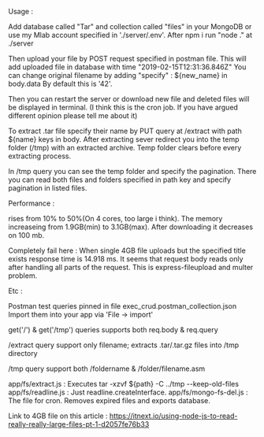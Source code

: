 Usage :

  Add database called "Tar" and collection called "files" in your MongoDB or use my Mlab account specified in './server/.env'.
          After npm i run "node ." at ./server

  Then upload your file by POST request specified in postman file.
  This will add uploaded file in database with time "2019-02-15T12:31:36.846Z"
  You can change original filename by adding "specify" : ${new_name} in body.data
  By default this is '42'.

  Then you can restart the server or download new file and deleted files will be displayed in terminal.
  (I think this is the cron job. If you have argued different opinion please tell me about it)

  To extract .tar file specify their name by PUT query at /extract with path ${name} keys in body.
  After extracting sever redirect you into the temp folder (/tmp) with an extracted archive.
  Temp folder clears before every extracting process.

  In /tmp query you can see the temp folder and specify the pagination.
  There you can read both files and folders specified in path key and specify pagination in listed files.


Performance :

  rises from 10% to 50%(On 4 cores, too large i think). 
  The memory increaseing from 1.9GB(min) to 3.1GB(max). After downloading it decreases on 100 mb. 

  Completely fail here : 
    When single 4GB file uploads but the specified title exists
    response time is 14.918 ms.
    It seems that request body reads only after handling all 
    parts of the request. This is express-fileupload and multer problem.


Etc : 

  Postman test queries pinned in file exec_crud.postman_collection.json
  Import them into your app via 'File -> import'

  get('/') & get('/tmp') queries supports both req.body & req.query

  /extract query support only filename; 
  extracts .tar/.tar.gz files into /tmp directory

  /tmp query support both /foldername & /folder/filename.asm

  app/fs/extract.js : Executes tar -xzvf  ${path} -C ../tmp --keep-old-files
  app/fs/readline.js : Just readline.createInterface.
  app/fs/mongo-fs-del.js : The file for cron.
  Removes expired files and exports database.

  Link to 4GB file on this article : 
  https://itnext.io/using-node-js-to-read-really-really-large-files-pt-1-d2057fe76b33